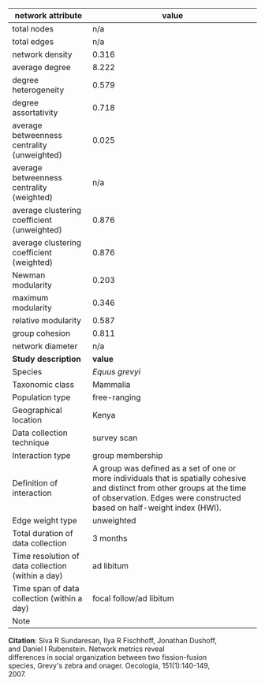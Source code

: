 network attribute|value
---|---
total nodes|n/a
total edges|n/a
network density|0.316
average degree|8.222
degree heterogeneity|0.579
degree assortativity|0.718
average betweenness centrality (unweighted)|0.025
average betweenness centrality (weighted)|n/a
average clustering coefficient (unweighted)|0.876
average clustering coefficient (weighted)|0.876
Newman modularity|0.203
maximum modularity|0.346
relative modularity|0.587
group cohesion|0.811
network diameter|n/a
**Study description**|**value**
Species|*Equus grevyi*
Taxonomic class|Mammalia
Population type|free-ranging
Geographical location|Kenya
Data collection technique|survey scan
Interaction type|group membership
Definition of interaction|A group was defined as a set of one or more individuals that is spatially cohesive and distinct from other groups at the time of observation. Edges were constructed based on half-weight index (HWI).
Edge weight type|unweighted
Total duration of data collection|3 months
Time resolution of data collection (within a day)|ad libitum
Time span of data collection (within a day)|focal follow/ad libitum
Note|
**Citation**: Siva R Sundaresan, Ilya R Fischhoff, Jonathan Dushoff, <br> and Daniel I Rubenstein. Network metrics reveal <br> differences in social organization between two fission-fusion <br> species, Grevy's zebra and onager. Oecologia, 151(1):140-149, <br> 2007.